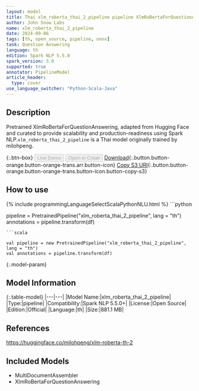 ```yaml
---
layout: model
title: Thai xlm_roberta_thai_2_pipeline pipeline XlmRoBertaForQuestionAnswering from milohpeng
author: John Snow Labs
name: xlm_roberta_thai_2_pipeline
date: 2024-09-06
tags: [th, open_source, pipeline, onnx]
task: Question Answering
language: th
edition: Spark NLP 5.5.0
spark_version: 3.0
supported: true
annotator: PipelineModel
article_header:
  type: cover
use_language_switcher: "Python-Scala-Java"
---
```


## Description

Pretrained XlmRoBertaForQuestionAnswering, adapted from Hugging Face and curated to provide scalability and production-readiness using Spark NLP.`xlm_roberta_thai_2_pipeline` is a Thai model originally trained by milohpeng.

{:.btn-box}
<button class="button button-orange" disabled>Live Demo</button>
<button class="button button-orange" disabled>Open in Colab</button>
[Download](https://s3.amazonaws.com/auxdata.johnsnowlabs.com/public/models/xlm_roberta_thai_2_pipeline_th_5.5.0_3.0_1725631403958.zip){:.button.button-orange.button-orange-trans.arr.button-icon}
[Copy S3 URI](s3://auxdata.johnsnowlabs.com/public/models/xlm_roberta_thai_2_pipeline_th_5.5.0_3.0_1725631403958.zip){:.button.button-orange.button-orange-trans.button-icon.button-copy-s3}

## How to use



<div class="tabs-box" markdown="1">
{% include programmingLanguageSelectScalaPythonNLU.html %}
```python

pipeline = PretrainedPipeline("xlm_roberta_thai_2_pipeline", lang = "th")
annotations =  pipeline.transform(df)   

```
```scala

val pipeline = new PretrainedPipeline("xlm_roberta_thai_2_pipeline", lang = "th")
val annotations = pipeline.transform(df)

```
</div>

{:.model-param}
## Model Information

{:.table-model}
|---|---|
|Model Name:|xlm_roberta_thai_2_pipeline|
|Type:|pipeline|
|Compatibility:|Spark NLP 5.5.0+|
|License:|Open Source|
|Edition:|Official|
|Language:|th|
|Size:|881.1 MB|

## References

https://huggingface.co/milohpeng/xlm-roberta-th-2

## Included Models

- MultiDocumentAssembler
- XlmRoBertaForQuestionAnswering